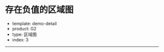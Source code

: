 # 存在负值的区域图

- template: demo-detail
- product: G2
- type: 区域图
- index: 3

----

<script>
  var data= [
    {"Year": "1996", "Florida": 322, "Texas": 242, "Nevada": 162},
    {"Year": "1997", "Florida": 324, "Texas": 254, "Nevada": 90},
    {"Year": "1998", "Florida": 329, "Texas": 226, "Nevada": 50},
    {"Year": "1999", "Florida": 342, "Texas": 232, "Nevada": 77},
    {"Year": "2000", "Florida": 348, "Texas": 268, "Nevada": 35},
    {"Year": "2001", "Florida": 334, "Texas": 254, "Nevada": -45},
    {"Year": "2002", "Florida": 325, "Texas": 235, "Nevada": -88},
    {"Year": "2003", "Florida": 316, "Texas": 266, "Nevada": -120},
    {"Year": "2004", "Florida": 318, "Texas": 288, "Nevada": -156},
    {"Year": "2005", "Florida": 330, "Texas": 220, "Nevada": -123},
    {"Year": "2006", "Florida": 355, "Texas": 215, "Nevada": -88},
    {"Year": "2007", "Florida": 366, "Texas": 236, "Nevada": -66},
    {"Year": "2008", "Florida": 337, "Texas": 247, "Nevada": -45},
    {"Year": "2009", "Florida": 352, "Texas": 172, "Nevada": -29},
    {"Year": "2010", "Florida": 377, "Texas": 37,  "Nevada":-45},
    {"Year": "2011", "Florida": 383, "Texas": 23,  "Nevada":-88},
    {"Year": "2012", "Florida": 344, "Texas": 34,  "Nevada":-132},
    {"Year": "2013", "Florida": 366, "Texas": 46,  "Nevada":-146},
    {"Year": "2014", "Florida": 389, "Texas": 59,  "Nevada":-169},
    {"Year": "2015", "Florida": 334, "Texas": 44,  "Nevada":-184}
  ];

  var Stat = G2.Stat;
  var Frame = G2.Frame;
  var frame = new Frame(data);
  frame = Frame.combinColumns(frame,['Florida','Texas','Nevada'],'Profit','City','Year');

  var chart = new G2.Chart({
    id: 'c1',
    width: 1000,
    height: 500
  });
  chart.source(frame, {
    'Profit': {
      alias: 'Profit in Dollars',
      formatter: function(val) {
        return val + 'k';
      }
    },
    'Year': {
      range: [0, 1]
    }
  });
  chart.tooltip({
    crosshairs: true
  });
  chart.area().position('Year*Profit').color('City');
  chart.line().position('Year*Profit').color('City').size(2);
  chart.render();
  
</script>